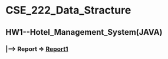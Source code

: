 # CSE_222_Data_Stracture
##  HW1--Hotel_Management_System(JAVA) 
### |--> Report => [Report1](../blob/master/LICENSE)

